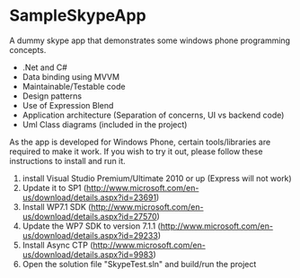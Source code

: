 SampleSkypeApp
==============

A dummy skype app that demonstrates some windows phone programming concepts.

- .Net and C#
- Data binding using MVVM
- Maintainable/Testable code
- Design patterns
- Use of Expression Blend
- Application architecture (Separation of concerns, UI vs backend code)
- Uml Class diagrams (included in the project)

As the app is developed for Windows Phone, certain tools/libraries are required to make it work. If you wish to try it out, please follow these instructions to install and run it.

1) install Visual Studio Premium/Ultimate 2010 or up (Express will not work) <br>
2) Update it to SP1 (http://www.microsoft.com/en-us/download/details.aspx?id=23691) <br>
3) Install WP7.1 SDK (http://www.microsoft.com/en-us/download/details.aspx?id=27570) <br>
4) Update the WP7 SDK to version 7.1.1 (http://www.microsoft.com/en-us/download/details.aspx?id=29233) <br>
5) Install Async CTP (http://www.microsoft.com/en-us/download/details.aspx?id=9983) <br>
6) Open the solution file "SkypeTest.sln" and build/run the project <br>

